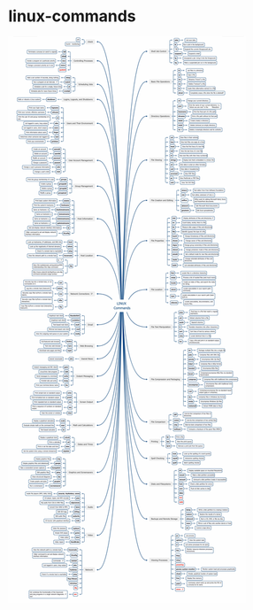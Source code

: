 # linux-commands

<img src="https://github.com/HoseinRezaeeM/linux-commands/blob/main/IMG_1909.jpg">
